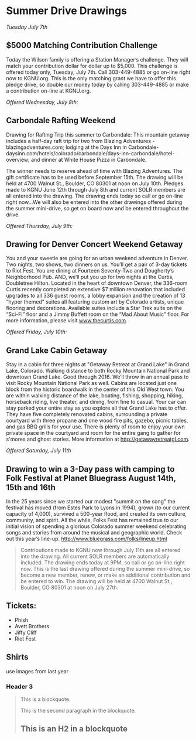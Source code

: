
Summer Drive Drawings
=====================

*Tuesday July 7th*

$5000 Matching Contribution Challenge
--------------------------------------

Today the Wilson family is offering a Station Manager’s challenge. They will match your contribution dollar for dollar up to $5,000. This challenge is offered today only, Tuesday, July 7th. Call 303-449-4885 or go on-line right now to KGNU.org. This is the only matching grant we have to offer this pledge drive, so double our money today by calling 303-449-4885 or make a contribution on-line at KGNU.org. 


*Offered Wednesday, July 8th:*

Carbondale Rafting Weekend
--------------------------

Drawing for Rafting Trip this summer to Carbondale: This mountain getaway includes a half-day raft trip for two from Blazing Adventures - blazingadventures.com; lodging at the Days Inn in Carbondale-daysinn.com/hotels/colorado/carbondale/days-inn-carbondale/hotel-overview;  and dinner at White House Pizza in Carbondale.

The winner needs to reserve ahead of time with Blazing Adventures. The gift certificate has to be used before September 15th. The drawing will be held at 4700 Walnut St., Boulder, CO 80301 at noon on July 10th. Pledges made to KGNU June 12th through July 8th and current SOLR members are all entered into the drawing. The drawing ends today so call or go on-line right now…We will also be entered into the other drawings offered during the summer mini-drive, so get on board now and be entered throughout the drive.


*Offered Thursday, July 9th:* 

Drawing for Denver Concert Weekend Getaway
-------------------------------------------

You and your sweetie are going for an urban weekend adventure in Denver. Two nights, two shows, two dinners on us. You’ll get a pair of 3-day tickets to Riot Fest. You are dining at Fourteen Seventy-Two and Dougherty’s Neighborhood Pub. AND, we’ll put you up for two nights at the Curtis, Doubletree Hilton. Located in the heart of downtown Denver, the 336-room Curtis recently completed an extensive $7 million renovation that included upgrades to all 336 guest rooms, a lobby expansion and the creation of 13 “hyper themed” suites all featuring custom art by Colorado artists, unique flooring and decorations. Available suites include a Star Trek suite on the “Sci-Fi” floor and a Jimmy Buffett room on the “Mad About Music” floor. For more information, please visit www.thecurtis.com.

*Offered Friday, July 10th:*

Grand Lake Cabin Getaway   
-------------------------
Stay in a cabin for three nights at "Getaway Retreat at Grand Lake" in Grand Lake, Colorado.  Walking distance to both Rocky Mountain National Park and downtown Grand Lake.  Good through 2016. We’ll throw in an annual pass to visit Rocky Mountain National Park as well. Cabins are located just one block from the historic boardwalk in the center of this Old West town.  You are within walking distance of the lake, boating, fishing, shopping, hiking, horseback riding, live theater, and dining, from fine to casual.  Your car can stay parked your entire stay as you explore all that Grand Lake has to offer. They have five completely renovated cabins, surrounding a private courtyard with three propane and one wood fire pits, gazebo, picnic tables, and gas BBQ grills for your use.  There is plenty of room to enjoy your own private space in the courtyard and room for the entire gang to gather for s'mores and ghost stories. More information at  http://getawayretreatgl.com.

*Offered Saturday, July 11th*

Drawing to win a 3-Day pass with camping to Folk Festival at Planet Bluegrass August 14th, 15th and 16th
---------------------------------------------------------------------------------------------------------

In the 25 years since we started our modest "summit on the song" the festival has moved (from Estes Park to Lyons in 1994), grown (to our current capacity of 4,000), survived a 500-year flood, and created its own culture, community, and spirit. All the while, Folks Fest has remained true to our initial vision of spending a glorious Colorado summer weekend celebrating songs and stories from around the musical and geographic world. Check out this year’s line-up. http://www.bluegrass.com/folks/lineup.html


> Contributions made to KGNU now through July 11th are all entered into the drawing.  All current SOLR 
> members are automatically included. The drawing ends today at 9PM, so call or go on-line right now. This 
> is the last drawing offered during the summer mini-drive, so become a new member, renew, or make an
> additional contribution and be entered to win. The drawing will be held at 4700 Walnut St., Boulder, CO 
> 80301 at noon on July 27th.


Tickets:
--------
- Phish 
- Avett Brothers 
- Jiffy Cliff 
- Riot Fest

Shirts
------
use images from last year



### Header 3

> This is a blockquote.
> 
> This is the second paragraph in the blockquote.
>
> ## This is an H2 in a blockquote